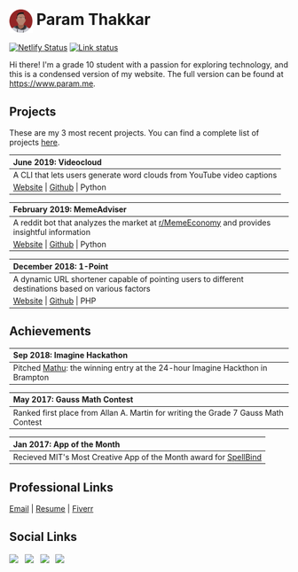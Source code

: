 # <img src="assets/img/circle.png" width=42 align=center> Param Thakkar

[![Netlify Status](https://api.netlify.com/api/v1/badges/0510be6c-6148-418b-a39d-85b8140c8983/deploy-status)](https://app.netlify.com/sites/elated-mayer-169e25/deploys)
[![Link status](https://github.com/paramt/paramt.github.io/workflows/Check%20URLs/badge.svg)](https://github.com/paramt/paramt.github.io/actions)

Hi there! I'm a grade 10 student with a passion for exploring technology, and this is a condensed version of my website. The full version can be found at https://www.param.me.



## Projects
These are my 3 most recent projects. You can find a complete list of projects [here](https://github.com/paramt/projects).

| June 2019:  Videocloud |
| :--- |
| A CLI that lets users generate word clouds from YouTube video captions |
| [Website](https://www.param.me/videocloud) &#124; [Github](https://github.com/paramt/videocloud) &#124; Python |


| February 2019:  MemeAdviser |
| :--- |
| A reddit bot that analyzes the market at [r/MemeEconomy](https://www.reddit.com/r/MemeEconomy) and provides insightful information |
| [Website](https://www.1pt.co) &#124; [Github](https://github.com/paramt/1pt) &#124; Python |

| December 2018: 1-Point |
| :--- |
| A dynamic URL shortener capable of pointing users to different destinations based on various factors |
| [Website](https://www.1pt.co) &#124; [Github](https://github.com/paramt/1pt) &#124; PHP |


## Achievements
| Sep 2018:  Imagine Hackathon |
| :--- |
| Pitched [Mathu](https://mathu.cf): the winning entry at the 24-hour Imagine Hackthon in Brampton |

| May 2017: Gauss Math Contest |
| :--- |
| Ranked first place from Allan A. Martin for writing the Grade 7 Gauss Math Contest |

| Jan 2017: App of the Month |
| :--- |
| Recieved MIT's Most Creative App of the Month award for [SpellBind](https://play.google.com/store/apps/details?id=appinventor.ai_700164.SpellBind_all) |

## Professional Links
[Email](mailto:contact@param.me) |
[Resume](https://www.param.me/resume) |
[Fiverr](https://www.fiverr.com/paramthakkar)

## Social Links
[<img src="https://image.flaticon.com/icons/svg/181/181535.svg" width=40 align=center>](mailto://contact@param.me) &nbsp;
[<img src="https://image.flaticon.com/icons/svg/145/145807.svg" width=40 align=center>](https://www.linkedin.com/in/paramt/) &nbsp;
[<img src="https://image.flaticon.com/icons/svg/145/145812.svg" width=40 align=center>](https://twitter.com/paramoham) &nbsp;
[<img src="https://image.flaticon.com/icons/svg/733/733558.svg" width=38 align=center>](https://www.instagram.com/xparam/) &nbsp;
